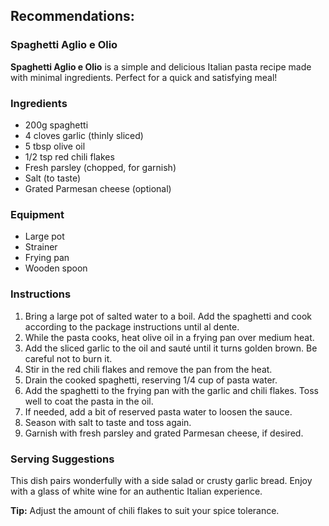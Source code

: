 <section>
    <h2>Recommendations:</h2>
    <article className="recommendation">
        <h1>Spaghetti Aglio e Olio</h1>
        <p><strong>Spaghetti Aglio e Olio</strong> is a simple and delicious Italian pasta recipe made with minimal ingredients. Perfect for a quick and satisfying meal!</p>
        <h3>Ingredients</h3>
        <ul>
            <li>200g spaghetti</li>
            <li>4 cloves garlic (thinly sliced)</li>
            <li>5 tbsp olive oil</li>
            <li>1/2 tsp red chili flakes</li>
            <li>Fresh parsley (chopped, for garnish)</li>
            <li>Salt (to taste)</li>
            <li>Grated Parmesan cheese (optional)</li>
        </ul>
        <h3>Equipment</h3>
        <ul>
            <li>Large pot</li>
            <li>Strainer</li>
            <li>Frying pan</li>
            <li>Wooden spoon</li>
        </ul>
        <h3>Instructions</h3>
        <ol>
            <li>Bring a large pot of salted water to a boil. Add the spaghetti and cook according to the package instructions until al dente.</li>
            <li>While the pasta cooks, heat olive oil in a frying pan over medium heat.</li>
            <li>Add the sliced garlic to the oil and sauté until it turns golden brown. Be careful not to burn it.</li>
            <li>Stir in the red chili flakes and remove the pan from the heat.</li>
            <li>Drain the cooked spaghetti, reserving 1/4 cup of pasta water.</li>
            <li>Add the spaghetti to the frying pan with the garlic and chili flakes. Toss well to coat the pasta in the oil.</li>
            <li>If needed, add a bit of reserved pasta water to loosen the sauce.</li>
            <li>Season with salt to taste and toss again.</li>
            <li>Garnish with fresh parsley and grated Parmesan cheese, if desired.</li>
        </ol>
        <h3>Serving Suggestions</h3>
        <p>This dish pairs wonderfully with a side salad or crusty garlic bread. Enjoy with a glass of white wine for an authentic Italian experience.</p>
        <strong>Tip:</strong> Adjust the amount of chili flakes to suit your spice tolerance.
    </article>
</section>
